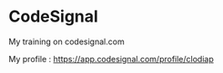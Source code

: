 # CodeSignal
My training on codesignal.com

My profile : https://app.codesignal.com/profile/clodiap
